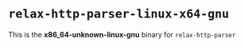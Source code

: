 # `relax-http-parser-linux-x64-gnu`

This is the **x86_64-unknown-linux-gnu** binary for `relax-http-parser`
